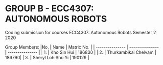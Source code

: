 # GROUP B - ECC4307: AUTONOMOUS ROBOTS
Coding submission for courses ECC4307: Autonomous Robots Semester 2 2020

Group Members:
|No. | Name | Matric No. |
| --------------- | --------------- | --------------- |
| 1. | Kho Sin Hui | 186830 |
| 2. | Thurkambikai Chelvam | 186790|
| 3. | Sheryl Loh Shu Yi | 190129 |


